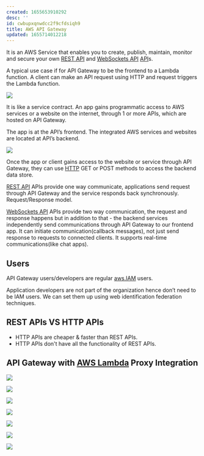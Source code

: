 ```yaml
---
created: 1655653910292
desc: ''
id: cwbupxqnwdcc2f9cfdsiqh9
title: AWS API Gateway
updated: 1655714012218
---
```

   
It is an AWS Service that enables you to create, publish, maintain, monitor and secure your own [REST API](../devlog/REST%20API.md) and [WebSockets API](../devlog/WebSockets%20API.md) [API](../devlog/API.md)s.   
   
A typical use case if for API Gateway to be the frontend to a Lambda function. A client can make an API request using HTTP and request triggers the Lambda function.   
   
![](https://res.cloudinary.com/zubayr/image/upload/v1655708460/wiki/laayf5wg4dgagapwseku.png)   
   
It is like a service contract. An app gains programmatic access to AWS services or a website on the internet, through 1 or more APIs, which are hosted on API Gateway.   
   
The app is at the API’s frontend. The integrated AWS services and websites are located at API’s backend.   
   
![](https://res.cloudinary.com/zubayr/image/upload/v1655708749/wiki/aruym5hykrw93hwi7lte.png)   
   
Once the app or client gains access to the website or service through API Gateway, they can use [HTTP](../devlog/http.md) GET or POST methods to access the backend data store.   
   
[REST API](../devlog/REST%20API.md) APIs provide one way communicate, applications send request through API Gateway and the service responds back synchronously. Request/Response model.   
   
[WebSockets API](../devlog/WebSockets%20API.md) APIs provide two way communication, the request and response happens but in addition to that - the backend services independently send communications through API Gateway to our frontend app. It can initiate communication(callback messages), not just send response to requests to connected clients. It supports real-time communications(like chat apps).   
   
## Users   
   
API Gateway users/developers are regular [aws.IAM](../devlog/aws.IAM.md) users.   
   
Application developers are not part of the organization hence don’t need to be IAM users. We can set them up using web identification federation techniques.   
   
## REST APIs VS HTTP APIs   
   
   
- HTTP APIs are cheaper & faster than REST APIs.   
- HTTP APIs don't have all the functionality of REST APIs.   
   
## API Gateway with [AWS Lambda](../devlog/AWS%20Lambda.md) Proxy Integration   
   
![](https://res.cloudinary.com/zubayr/image/upload/v1655714141/wiki/h1jwimkyzmm7z9k5osi1.png)   
   
![](https://res.cloudinary.com/zubayr/image/upload/v1655714282/wiki/k6zm7d4i9uy3jjzxwoal.png)   
   
![](https://res.cloudinary.com/zubayr/image/upload/v1655714306/wiki/a0ngtbs5to0zmstgdwcb.png)   
   
![](https://res.cloudinary.com/zubayr/image/upload/v1655714325/wiki/om2w7oa4lv7crimstshc.png)   
   
![](https://res.cloudinary.com/zubayr/image/upload/v1655714339/wiki/bzyerzsy7aezdtcqtprk.png)   
   
![](https://res.cloudinary.com/zubayr/image/upload/v1655714417/wiki/s6wm48k762ksmp7utn4g.png)   
   
![](https://res.cloudinary.com/zubayr/image/upload/v1655714565/wiki/mxyqn3fr2bwqd3fhbxll.png)